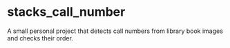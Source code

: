 # stacks_call_number
A small personal project that detects call numbers from library book images and checks their order. 
